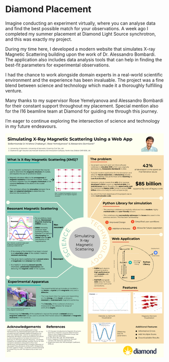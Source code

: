 # Diamond Placement
Imagine conducting an experiment virtually, where you can analyse data and find the best possible match for your observations. A week ago I completed my summer placement at Diamond Light Source synchrotron, and this was exactly my project.

During my time here, I developed a modern website that simulates X-ray Magnetic Scattering building upon the work of Dr. Alessandro Bombardi. The application also includes data analysis tools that can help in finding the best-fit parameters for experimental observations.

I had the chance to work alongside domain experts in a real-world scientific environment and the experience has been invaluable. The project was a fine blend between science and technology which made it a thoroughly fulfilling venture.

Many thanks to my supervisor Rose Yemelyanova and Alessandro Bombardi for their constant support throughout my placement. Special mention also for the I16 beamline team at Diamond for guiding me through this journey.

I’m eager to continue exploring the intersection of science and technology in my future endeavours.


<img src="Poster.png"><img/>
